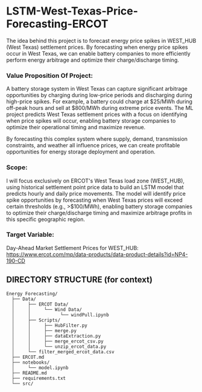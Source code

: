 # LSTM-West-Texas-Price-Forecasting-ERCOT

The idea behind this project is to forecast energy price spikes in WEST_HUB (West Texas) settlement prices. By forecasting when energy price spikes occur in West Texas, we can enable battery companies to more efficiently perform energy arbitrage and optimize their charge/discharge timing.

### Value Proposition Of Project:

A battery storage system in West Texas can capture significant arbitrage opportunities by charging during low-price periods and discharging during high-price spikes. For example, a battery could charge at $25/MWh during off-peak hours and sell at $800/MWh during extreme price events. The ML project predicts West Texas settlement prices with a focus on identifying when price spikes will occur, enabling battery storage companies to optimize their operational timing and maximize revenue.

By forecasting this complex system where supply, demand, transmission constraints, and weather all influence prices, we can create profitable opportunities for energy storage deployment and operation.

### Scope:

I will focus exclusively on ERCOT's West Texas load zone (WEST_HUB), using historical settlement point price data to build an LSTM model that predicts hourly and daily price movements. The model will identify price spike opportunities by forecasting when West Texas prices will exceed certain thresholds (e.g., >$100/MWh), enabling battery storage companies to optimize their charge/discharge timing and maximize arbitrage profits in this specific geographic region.

### Target Variable: 

Day-Ahead Market Settlement Prices for WEST_HUB: https://www.ercot.com/mp/data-products/data-product-details?id=NP4-190-CD


## DIRECTORY STRUCTURE (for context)

```
Energy Forecasting/
  ├── Data/
  │     ├── ERCOT Data/
  │     │     └── Wind Data/
  │     │           └── windPull.ipynb
  │     ├── Scripts/
  │     │     ├── HubFilter.py
  │     │     ├── merge.py
  │     │     ├── dataExtraction.py
  │     │     ├── merge_ercot_csv.py
  │     │     └── unzip_ercot_data.py
  │     └── filter_merged_ercot_data.csv
  ├── ERCOT.md
  ├── notebooks/
  │     └── model.ipynb
  ├── README.md
  ├── requirements.txt
  └── src/
```

